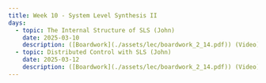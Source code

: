 ```yaml
---
title: Week 10 - System Level Synthesis II
days:
  - topic: The Internal Structure of SLS (John)
    date: 2025-03-10
    description: ([Boardwork](./assets/lec/boardwork_2_14.pdf)) (Video) <br /> Reading - LN 5.5, [ADLM 3](https://arxiv.org/pdf/1904.01634)
  - topic: Distributed Control with SLS (John)
    date: 2025-03-12
    description: ([Boardwork](./assets/lec/boardwork_2_14.pdf)) (Video) <br /> Reading - LN 5.6, [ADLM 4](https://arxiv.org/pdf/1904.01634)
---
```



<a id="Week11"></a>
